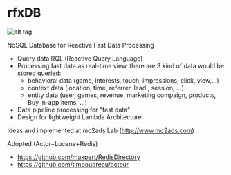 rfxDB
=====

![alt tag](http://dl.dropboxusercontent.com/u/4074962/mc2ads/resources/images/rfx-usecase.png)

NoSQL Database for Reactive Fast Data Processing

* Query data RQL (Reactive Query Language)
* Processing fast data as real-time view, there are 3 kind of data would be stored queried:
  + behavioral data (game, interests, touch, impressions, click, view,...)
  + context data (location, time, referrer, lead , session, ...)
  + entity data (user, games, revenue, marketing compaign, products, Buy in-app items, ...)
* Data pipeline processing for "fast data"
* Design for lightweight Lambda Architecture

Ideas and implemented at mc2ads Lab (http://www.mc2ads.com) 

Adopted (Actor+Lucene+Redis)
* https://github.com/maxpert/RedisDirectory
* https://github.com/timboudreau/acteur
